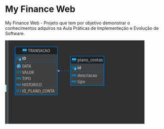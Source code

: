 # My Finance Web
My Finance Web - Projeto que tem por objetivo demonstrar o conhecimentos adquiros na Aula Práticas de Implementeção e Evolução de Software.



![Arquitetura](docs/diagrama.png)